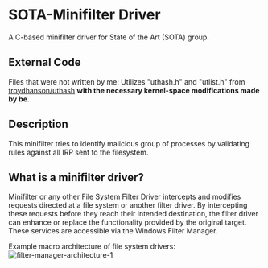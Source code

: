# SOTA-Minifilter Driver

A C-based minifilter driver for State of the Art (SOTA) group.

## External Code

Files that were not written by me:
Utilizes "uthash.h" and "utlist.h" from [troydhanson/uthash](https://github.com/troydhanson/uthash) **with the necessary kernel-space modifications made by be**.

## Description

This minifilter tries to identify malicious group of processes by validating rules against all IRP sent to the filesystem.

## What is a minifilter driver?
Minifilter or any other File System Filter Driver intercepts and modifies requests directed at a file system or another filter driver. By intercepting these requests before they reach their intended destination, the filter driver can enhance or replace the functionality provided by the original target. These services are accessible via the Windows Filter Manager.

Example macro architecture of file system drivers:
![filter-manager-architecture-1](https://github.com/not4rt/SOTA-minifilter/assets/128330203/b55870ce-580a-4734-b639-60bb3b7b8e26)
